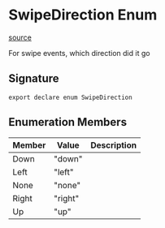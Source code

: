 # SwipeDirection Enum

[source](https://developers.meta.com/horizon-worlds/reference/2.0.0/mobile_gestures_swipedirection)

For swipe events, which direction did it go

## Signature

```
export declare enum SwipeDirection
```

## Enumeration Members

| Member | Value | Description |
| --- | --- | --- |
| Down | "down" |  |
| Left | "left" |  |
| None | "none" |  |
| Right | "right" |  |
| Up | "up" |  |
